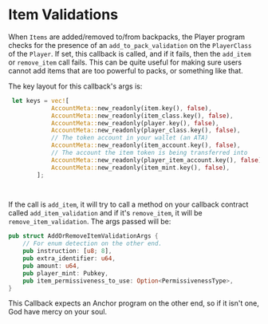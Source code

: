# Item Validations

When `Items` are added/removed to/from backpacks, the Player program checks for the presence of an `add_to_pack_validation` on the `PlayerClass` of the `Player`. If set, this callback is called, and if it fails, then the `add_item` or `remove_item` call fails. This can be quite useful for making sure users cannot add items that are too powerful to packs, or something like that.

The key layout for this callback's args is:

```rust
 let keys = vec![
            AccountMeta::new_readonly(item.key(), false),
            AccountMeta::new_readonly(item_class.key(), false),
            AccountMeta::new_readonly(player.key(), false),
            AccountMeta::new_readonly(player_class.key(), false),
            // The token account in your wallet (an ATA)
            AccountMeta::new_readonly(item_account.key(), false),
            // The account the item token is being transferred into
            AccountMeta::new_readonly(player_item_account.key(), false),
            AccountMeta::new_readonly(item_mint.key(), false),
        ];

    
```

If the call is `add_item`, it will try to call a method on your callback contract called `add_item_validation` and if it's `remove_item`, it will be `remove_item_validation`. The args passed will be:

```rust
pub struct AddOrRemoveItemValidationArgs {
    // For enum detection on the other end.
    pub instruction: [u8; 8],
    pub extra_identifier: u64,
    pub amount: u64,
    pub player_mint: Pubkey,
    pub item_permissiveness_to_use: Option<PermissivenessType>,
}
```

This Callback expects an Anchor program on the other end, so if it isn't one, God have mercy on your soul.
